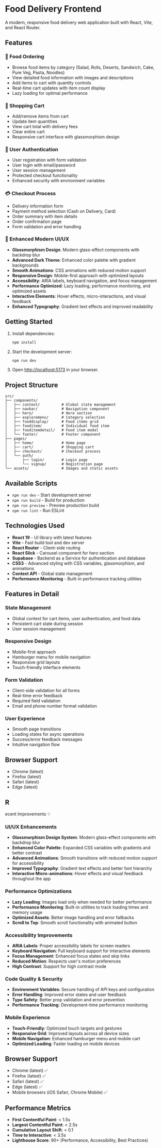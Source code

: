 # Food Delivery Frontend

A modern, responsive food delivery web application built with React, Vite, and React Router.

## Features

### 🍕 Food Ordering
- Browse food items by category (Salad, Rolls, Deserts, Sandwich, Cake, Pure Veg, Pasta, Noodles)
- View detailed food information with images and descriptions
- Add items to cart with quantity controls
- Real-time cart updates with item count display
- Lazy loading for optimal performance

### 🛒 Shopping Cart
- Add/remove items from cart
- Update item quantities
- View cart total with delivery fees
- Clear entire cart
- Responsive cart interface with glassmorphism design

### 🔐 User Authentication
- User registration with form validation
- User login with email/password
- User session management
- Protected checkout functionality
- Enhanced security with environment variables

### 💳 Checkout Process
- Delivery information form
- Payment method selection (Cash on Delivery, Card)
- Order summary with item details
- Order confirmation page
- Form validation and error handling

### 🎨 Enhanced Modern UI/UX
- **Glassmorphism Design**: Modern glass-effect components with backdrop blur
- **Advanced Dark Theme**: Enhanced color palette with gradient backgrounds
- **Smooth Animations**: CSS animations with reduced motion support
- **Responsive Design**: Mobile-first approach with optimized layouts
- **Accessibility**: ARIA labels, keyboard navigation, and focus management
- **Performance Optimized**: Lazy loading, performance monitoring, and optimized assets
- **Interactive Elements**: Hover effects, micro-interactions, and visual feedback
- **Enhanced Typography**: Gradient text effects and improved readability

## Getting Started

1. Install dependencies:
   ```bash
   npm install
   ```

2. Start the development server:
   ```bash
   npm run dev
   ```

3. Open [http://localhost:5173](http://localhost:5173) in your browser.

## Project Structure

```
src/
├── components/
│   ├── context/          # Global state management
│   ├── navbar/           # Navigation component
│   ├── hero/             # Hero section
│   ├── exploremenu/      # Category selection
│   ├── fooddisplay/      # Food items grid
│   ├── fooditem/         # Individual food item
│   ├── fooditemdetail/   # Food item modal
│   └── footer/           # Footer component
├── pages/
│   ├── home/             # Home page
│   ├── cart/             # Shopping cart
│   ├── checkout/         # Checkout process
│   └── auth/
│       ├── login/        # Login page
│       └── signup/       # Registration page
└── assets/               # Images and static assets
```

## Available Scripts

- `npm run dev` - Start development server
- `npm run build` - Build for production
- `npm run preview` - Preview production build
- `npm run lint` - Run ESLint

## Technologies Used

- **React 19** - UI library with latest features
- **Vite** - Fast build tool and dev server
- **React Router** - Client-side routing
- **React Slick** - Carousel component for hero section
- **Supabase** - Backend as a Service for authentication and database
- **CSS3** - Advanced styling with CSS variables, glassmorphism, and animations
- **Context API** - Global state management
- **Performance Monitoring** - Built-in performance tracking utilities

## Features in Detail

### State Management
- Global context for cart items, user authentication, and food data
- Persistent cart state during session
- User session management

### Responsive Design
- Mobile-first approach
- Hamburger menu for mobile navigation
- Responsive grid layouts
- Touch-friendly interface elements

### Form Validation
- Client-side validation for all forms
- Real-time error feedback
- Required field validation
- Email and phone number format validation

### User Experience
- Smooth page transitions
- Loading states for async operations
- Success/error feedback messages
- Intuitive navigation flow

## Browser Support

- Chrome (latest)
- Firefox (latest)
- Safari (latest)
- Edge (latest)
## R
ecent Improvements ✨

### UI/UX Enhancements
- **Glassmorphism Design System**: Modern glass-effect components with backdrop blur
- **Enhanced Color Palette**: Expanded CSS variables with gradients and better contrast
- **Advanced Animations**: Smooth transitions with reduced motion support for accessibility
- **Improved Typography**: Gradient text effects and better font hierarchy
- **Interactive Micro-animations**: Hover effects and visual feedback throughout the app

### Performance Optimizations
- **Lazy Loading**: Images load only when needed for better performance
- **Performance Monitoring**: Built-in utilities to track loading times and memory usage
- **Optimized Assets**: Better image handling and error fallbacks
- **Scroll to Top**: Smooth scroll functionality with animated button

### Accessibility Improvements
- **ARIA Labels**: Proper accessibility labels for screen readers
- **Keyboard Navigation**: Full keyboard support for interactive elements
- **Focus Management**: Enhanced focus states and skip links
- **Reduced Motion**: Respects user's motion preferences
- **High Contrast**: Support for high contrast mode

### Code Quality & Security
- **Environment Variables**: Secure handling of API keys and configuration
- **Error Handling**: Improved error states and user feedback
- **Type Safety**: Better prop validation and error prevention
- **Performance Tracking**: Development-time performance monitoring

### Mobile Experience
- **Touch-Friendly**: Optimized touch targets and gestures
- **Responsive Grid**: Improved layouts across all device sizes
- **Mobile Navigation**: Enhanced hamburger menu and mobile cart
- **Optimized Loading**: Faster loading on mobile devices

## Browser Support

- Chrome (latest) ✅
- Firefox (latest) ✅
- Safari (latest) ✅
- Edge (latest) ✅
- Mobile browsers (iOS Safari, Chrome Mobile) ✅

## Performance Metrics

- **First Contentful Paint**: < 1.5s
- **Largest Contentful Paint**: < 2.5s
- **Cumulative Layout Shift**: < 0.1
- **Time to Interactive**: < 3.5s
- **Lighthouse Score**: 90+ (Performance, Accessibility, Best Practices)